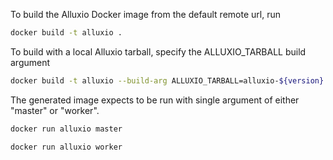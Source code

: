 To build the Alluxio Docker image from the default remote url, run

```bash
docker build -t alluxio .
```

To build with a local Alluxio tarball, specify the ALLUXIO_TARBALL build argument

```bash
docker build -t alluxio --build-arg ALLUXIO_TARBALL=alluxio-${version}.tar.gz .
```

The generated image expects to be run with single argument of either "master" or "worker".

```bash
docker run alluxio master
```

```bash
docker run alluxio worker
```
